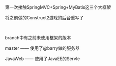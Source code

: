 <p>第一次接触SpringMVC+Spring+MyBatis这三个大框架</p>
<p>将之前做的Construct2游戏的后台重写了</p>
<br/>
<p>branch中有之前未使用框架的版本</p>
<p>master —— 使用了@barry做的服务器</p>
<p>JavaWeb —— 使用了JavaEE的Servle</p>
